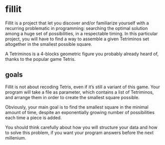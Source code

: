 # fillit

Fillit is a project that let you discover and/or familiarize yourself with a recurring problematic in programming: searching the optimal solution among a huge set of possibilities, in a respectable timing. In this particular project, you will have to find a way to assemble a given Tetriminos set altogether in the smallest possible square.

A Tetriminos is a 4-blocks geometric figure you probably already heard of, thanks to the popular game Tetris.

## goals

Fillit is not about recoding Tetris, even if it’s still a variant of this game. Your program will take a file as parameter, which contains a list of Tetriminos, and arrange them in order to create the smallest square possible.

Obviously, your main goal is to find the smallest square in the minimal amount of time, despite an exponentially growing number of possibilities each time a piece is added.

You should think carefully about how you will structure your data and how to solve this problem, if you want your program answers before the next millenium.
